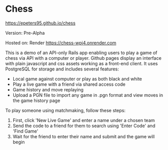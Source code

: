 # Chess

https://epeters95.github.io/chess


Version: Pre-Alpha

Hosted on: Render https://chess-wpj4.onrender.com

This is a demo of an API-only Rails app enabling users to play a game of chess via API with a computer or player. Github pages display an interface with plain javascript and css assets working as a front-end client.  It uses PostgreSQL for storage and includes several features:
- Local game against computer or play as both black and white
- Play a live game with a friend via shared access code
- Game history and move replaying
- Upload a PGN file to import any game in .pgn format and view moves in the game history page

To play someone using matchmaking, follow these steps:

1. First, click 'New Live Game' and enter a name under a chosen team
2. Send the code to a friend for them to search using 'Enter Code' and 'Find Game'
3. Wait for the friend to enter their name and submit and the game will begin
